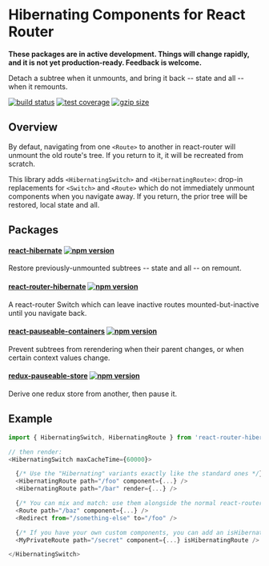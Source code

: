 # Hibernating Components for React Router

**These packages are in active development. Things will change rapidly, and it is not yet production-ready. Feedback is welcome.**

Detach a subtree when it unmounts, and bring it back -- state and all -- when it remounts.

[![build status](https://img.shields.io/travis/com/spautz/react-router-hibernate/master.svg)](https://travis-ci.com/spautz/react-router-hibernate/branches)
[![test coverage](https://img.shields.io/coveralls/github/spautz/react-router-hibernate/master.svg)](https://coveralls.io/github/spautz/react-router-hibernate?branch=master)
[![gzip size](https://img.shields.io/bundlephobia/minzip/react-router-hibernate)](https://bundlephobia.com/result?p=react-router-hibernate@latest)

## Overview

By defaut, navigating from one `<Route>` to another in react-router will unmount the old route's tree.
If you return to it, it will be recreated from scratch.

This library adds `<HibernatingSwitch>` and `<HibernatingRoute>`: drop-in replacements for `<Switch>` and `<Route>`
which do not immediately unmount components when you navigate away. If you return, the prior tree will be restored,
local state and all.

## Packages

#### [react-hibernate](./packages/react-hibernate-core/) [![npm version](https://img.shields.io/npm/v/react-hibernate.svg)](https://www.npmjs.com/package/react-hibernate)

Restore previously-unmounted subtrees -- state and all -- on remount.

#### [react-router-hibernate](./packages/react-router-hibernate/) [![npm version](https://img.shields.io/npm/v/react-router-hibernate.svg)](https://www.npmjs.com/package/react-router-hibernate)

A react-router Switch which can leave inactive routes mounted-but-inactive until you navigate back.

#### [react-pauseable-containers](./packages/react-pauseable-containers/) [![npm version](https://img.shields.io/npm/v/react-pauseable-containers.svg)](https://www.npmjs.com/package/react-pauseable-containers)

Prevent subtrees from rerendering when their parent changes, or when certain context values change.

#### [redux-pauseable-store](./packages/redux-pauseable-store/) [![npm version](https://img.shields.io/npm/v/redux-pauseable-store.svg)](https://www.npmjs.com/package/redux-pauseable-store)

Derive one redux store from another, then pause it.

## Example

```javascript
import { HibernatingSwitch, HibernatingRoute } from 'react-router-hibernate';

// then render:
<HibernatingSwitch maxCacheTime={60000}>

  {/* Use the "Hibernating" variants exactly like the standard ones */}
  <HibernatingRoute path="/foo" component={...} />
  <HibernatingRoute path="/bar" render={...} />

  {/* You can mix and match: use them alongside the normal react-router components */}
  <Route path="/baz" component={...} />
  <Redirect from="/something-else" to="/foo" />

  {/* If you have your own custom components, you can add an isHibernatingRoute prop */}
  <MyPrivateRoute path="/secret" component={...} isHibernatingRoute />

</HibernatingSwitch>
```
